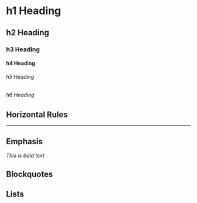# h1 Heading
## h2 Heading
### h3 Heading
#### h4 Heading
###### h5 Heading
###### h6 Heading


## Horizontal Rules

-----------


## Emphasis

*This is bold text*










## Blockquotes







## Lists
